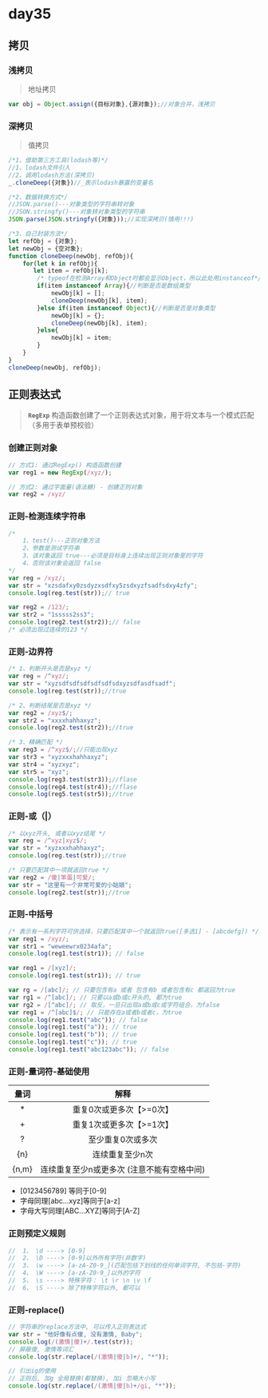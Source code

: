 # day35

## 拷贝

### 浅拷贝

> 地址拷贝

```js
var obj = Object.assign({目标对象},{源对象});//对象合并，浅拷贝
```

### 深拷贝

> 值拷贝

```js
/*1、借助第三方工具(lodash等)*/
//1、lodash文件引入
//2、调用lodash方法(深拷贝)
_.cloneDeep({对象})//_表示lodash暴露的变量名

/*2、数据转换方式*/
//JSON.parse()---对象类型的字符串转对象
//JSON.stringfy()---对象转对象类型的字符串
JSON.parse(JSON.stringfy({对象}));//实现深拷贝(慎用!!!)

/*3、自己封装方法*/
let refObj = {对象};
let newObj = {空对象};
function cloneDeep(newObj, refObj){
    for(let k in refObj){
       let item = refObj[k];
        /* typeof在检测Array和Object时都会显示Object，所以此处用instanceof*/
        if(item instanceof Array){//判断是否是数组类型
            newObj[k] = [];
            cloneDeep(newObj[k], item);
        }else if(item instanceof Object){//判断是否是对象类型
            newObj[k] = {};
            cloneDeep(newObj[k], item);
        }else{
            newObj[k] = item;
        }
    }
}
cloneDeep(newObj, refObj);
```

## 正则表达式

> **`RegExp`** 构造函数创建了一个正则表达式对象，用于将文本与一个模式匹配（多用于表单预校验）

### 创建正则对象

```js
// 方式1: 通过RegExp() 构造函数创建
var reg1 = new RegExp(/xyz/);

// 方式2: 通过字面量(语法糖) - 创建正则对象
var reg2 = /xyz/
```

### 正则-检测连续字符串

```js
/* 
	1、test()---正则对象方法
	2、参数是测试字符串
	3、该对象返回 true---必须是目标身上连续出现正则对象里的字符
	4、否则该对象会返回 false
*/
var reg = /xyz/;
var str = "xzsdafxy0zsdyzxsdfxy5zsdxyzfsadfsdxy4zfy";
console.log(reg.test(str));// true

var reg2 = /123/;
var str2 = "1sssss2ss3";
console.log(reg2.test(str2));// false
/* 必须出现过连续的123 */
```

### 正则-边界符

```js
/* 1、判断开头是否是xyz */
var reg = /^xyz/;
var str = "xyzsdfsdfsdfsdfsdfsdxyzsdfasdfsadf";
console.log(reg.test(str));//true

/* 2、判断结尾是否是xyz */
var reg2 = /xyz$/;
var str2 = "xxxxhahhaxyz";
console.log(reg2.test(str2));//true

/* 3、精确匹配 */
var reg3 = /^xyz$/;//只能出现xyz
var str3 = "xyzxxxhahhaxyz";
var str4 = "xyzxyz";
var str5 = "xyz";
console.log(reg3.test(str3));//flase
console.log(reg4.test(str4));//flase
console.log(reg5.test(str5));//true
```

### 正则-或（|）

```js
/* 以xyz开头, 或者以xyz结尾 */
var reg = /^xyz|xyz$/;
var str = "xyzxxxhahhaxyz";
console.log(reg.test(str));//true

/* 只要匹配其中一项就返回true */
var reg2 = /傻|笨蛋|可爱/;
var str = "这里有一个非常可爱的小姑娘";
console.log(reg2.test(str));//true
```

### 正则-中括号

```js
/* 表示有一系列字符可供选择，只要匹配其中一个就返回true([多选1] - [abcdefg]) */
var reg1 = /xyz/;
var str1 = "weweewrx0234afa";
console.log(reg1.test(str1)); // false

var reg1 = /[xyz]/;
console.log(reg1.test(str1)); // true

var rg = /[abc]/; // 只要包含有a 或者 包含有b 或者包含有c 都返回为true
var rg1 = /^[abc]/; // 只要以a或b或c开头的, 都为true
var rg2 = /[^abc]/; // 取反，一旦只出现a或b或c或字符组合，为false
var reg1 = /^[abc]$/; // 只能存在a或者b或者c，为true
console.log(reg1.test("abc")); // false
console.log(reg1.test("a")); // true
console.log(reg1.test("b")); // true
console.log(reg1.test("c")); // true
console.log(reg1.test("abc123abc")); // false
```

### 正则-量词符-基础使用

| 量词  |                    解释                    |
| :---: | :----------------------------------------: |
|   *   |          重复0次或更多次【>=0次】          |
|   +   |          重复1次或更多次【>=1次】          |
|   ?   |             至少重复0次或多次              |
|  {n}  |              连续重复至少n次               |
| {n,m} | 连续重复至少n或更多次 (注意不能有空格中间) |

- [0123456789] 等同于[0-9]
- 字母同理[abc…xyz]等同于[a-z]
- 字母大写同理[ABC…XYZ]等同于[A-Z]

### 正则预定义规则

```js
//  1、 \d ----> [0-9]
//  2、 \D ----> [0-9]以外所有字符(非数字)
//  3、 \w ----> [a-zA-Z0-9_](匹配包括下划线的任何单词字符, 不包括-字符)
//  4、 \W ----> [a-zA-Z0-9_]以外的字符
//  5、 \s ----> 特殊字符： \t \r \n \v \f
//  6、 \S ----> 除了特殊字符以外, 都可以
```

### 正则-replace()

```js
// 字符串的replace方法中, 可以传入正则表达式
var str = "他好像有点傻, 没有激情, Baby";
console.log(/(激情|傻)+/.test(str));
// 屏蔽傻, 激情等词汇
console.log(str.replace(/(激情|傻|b)+/, "*"));

// 引出ig的使用
// 正则后, 加g 全局替换(都替换), 加i 忽略大小写
console.log(str.replace(/(激情|傻|b)+/gi, "*"));
```


